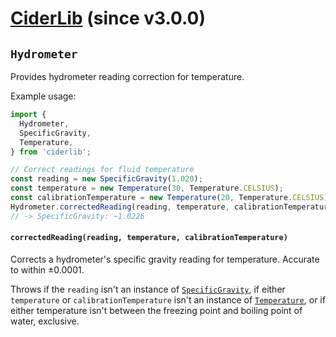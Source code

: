# [CiderLib](../../README.md) (since v3.0.0)

## `Hydrometer`

Provides hydrometer reading correction for temperature.

Example usage:

```JavaScript
import {
  Hydrometer,
  SpecificGravity,
  Temperature,
} from 'ciderlib';

// Correct readings for fluid temperature
const reading = new SpecificGravity(1.020);
const temperature = new Temperature(30, Temperature.CELSIUS);
const calibrationTemperature = new Temperature(20, Temperature.CELSIUS);
Hydrometer.correctedReading(reading, temperature, calibrationTemperature);
// -> SpecificGravity: ~1.0226
```

#### `correctedReading(reading, temperature, calibrationTemperature)`

Corrects a hydrometer's specific gravity reading for temperature. Accurate to within ±0.0001.

Throws if the `reading` isn't an instance of [`SpecificGravity`](../properties/SpecificGravity.md),
if either `temperature` or `calibrationTemperature` isn't an instance of
[`Temperature`](../properties/Temperature.md), or if either temperature isn't between the freezing
point and boiling point of water, exclusive.
